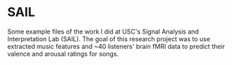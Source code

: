 # SAIL
Some example files of the work I did at USC's Signal Analysis and Interpretation Lab (SAIL). The goal of this research project was to use extracted music features and ~40 listeners' brain fMRI data to predict their valence and arousal ratings for songs.

